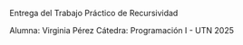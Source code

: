 Entrega del Trabajo Práctico de Recursividad 

Alumna: Virginia Pérez
Cátedra: Programación I - UTN 2025
